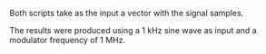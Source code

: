 Both scripts take as the input a vector with the signal samples.

The results were produced using a 1 kHz sine wave as input and a modulator frequency of 1 MHz.
